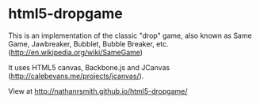 html5-dropgame
==============

This is an implementation of the classic "drop" game, also known as Same Game, Jawbreaker, Bubblet, Bubble Breaker, etc. (http://en.wikipedia.org/wiki/SameGame)

It uses HTML5 canvas, Backbone.js and JCanvas (http://calebevans.me/projects/jcanvas/).

View at http://nathanrsmith.github.io/html5-dropgame/
